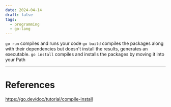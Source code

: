 ```yaml
---
date: 2024-04-14
draft: false
tags:
  - programming
  - go-lang
---
```

`go run` compiles and runs your code
`go build` compiles the packages along with their dependencies but doesn't install the results, generates an executable.
`go install` compiles and installs the packages by moving it into your Path

---
# References

https://go.dev/doc/tutorial/compile-install

